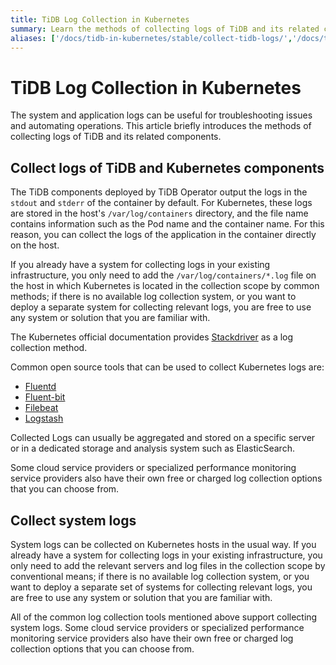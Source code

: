 ```yaml
---
title: TiDB Log Collection in Kubernetes
summary: Learn the methods of collecting logs of TiDB and its related components.
aliases: ['/docs/tidb-in-kubernetes/stable/collect-tidb-logs/','/docs/tidb-in-kubernetes/v1.1/collect-tidb-logs/','/docs/stable/tidb-in-kubernetes/maintain/log-collecting/']
---
```


# TiDB Log Collection in Kubernetes

The system and application logs can be useful for troubleshooting issues and automating operations. This article briefly introduces the methods of collecting logs of TiDB and its related components.

## Collect logs of TiDB and Kubernetes components

The TiDB components deployed by TiDB Operator output the logs in the `stdout` and `stderr` of the container by default. For Kubernetes, these logs are stored in the host's `/var/log/containers` directory, and the file name contains information such as the Pod name and the container name. For this reason, you can collect the logs of the application in the container directly on the host.

If you already have a system for collecting logs in your existing infrastructure, you only need to add the `/var/log/containers/*.log` file on the host in which Kubernetes is located in the collection scope by common methods; if there is no available log collection system, or you want to deploy a separate system for collecting relevant logs, you are free to use any system or solution that you are familiar with.

The Kubernetes official documentation provides [Stackdriver](https://kubernetes.io/docs/tasks/debug-application-cluster/logging-stackdriver/) as a log collection method.

Common open source tools that can be used to collect Kubernetes logs are:

- [Fluentd](https://www.fluentd.org/)
- [Fluent-bit](https://fluentbit.io/)
- [Filebeat](https://www.elastic.co/products/beats/filebeat)
- [Logstash](https://www.elastic.co/products/logstash)

Collected Logs can usually be aggregated and stored on a specific server or in a dedicated storage and analysis system such as ElasticSearch.

Some cloud service providers or specialized performance monitoring service providers also have their own free or charged log collection options that you can choose from.

## Collect system logs

System logs can be collected on Kubernetes hosts in the usual way. If you already have a system for collecting logs in your existing infrastructure, you only need to add the relevant servers and log files in the collection scope by conventional means; if there is no available log collection system, or you want to deploy a separate set of systems for collecting relevant logs, you are free to use any system or solution that you are familiar with.

All of the common log collection tools mentioned above support collecting system logs. Some cloud service providers or specialized performance monitoring service providers also have their own free or charged log collection options that you can choose from.
